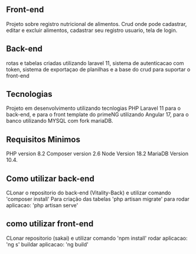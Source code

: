 ## Front-end
Projeto sobre registro nutricional de alimentos. Crud onde pode cadastrar, editar e excluir alimentos, cadastrar seu registro usuario, tela de login.

## Back-end
rotas e tabelas criadas utilizando laravel 11, sistema de autenticacao com token, sistema de exportaçao de planilhas e a base do crud para suportar o front-end

## Tecnologias 
Projeto em desenvolvimento utilizando tecnlogias PHP Laravel 11 para o back-end, e para o front template do primeNG utilizando Angular 17, para o banco utilizando MYSQL com fork mariaDB.

## Requisitos Minimos
PHP version 8.2
Composer version 2.6
Node Version 18.2
MariaDB Version 10.4.

## Como utilizar back-end
CLonar o repositorio do back-end (Vitality-Back) e utilizar comando 'composer install'
Para criação das tabelas 'php artisan migrate'
para rodar aplicacao: 'php artisan serve' 

## como utilizar front-end
CLonar repositorio (sakai) e utilizar comando 'npm install'
rodar aplicacao: 'ng s'
buildar aplicacao: 'ng build'
